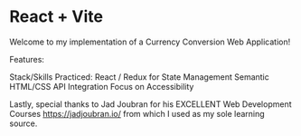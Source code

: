 # React + Vite

Welcome to my implementation of a Currency Conversion Web Application!

Features:

Stack/Skills Practiced:
React / Redux for State Management
Semantic HTML/CSS
API Integration
Focus on Accessibility 


Lastly, special thanks to Jad Joubran for his EXCELLENT Web Development Courses https://jadjoubran.io/ from which I used as my sole learning source. 



